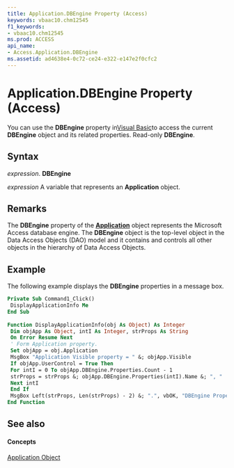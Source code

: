 ```yaml
---
title: Application.DBEngine Property (Access)
keywords: vbaac10.chm12545
f1_keywords:
- vbaac10.chm12545
ms.prod: ACCESS
api_name:
- Access.Application.DBEngine
ms.assetid: ad4638e4-0c72-ce24-e322-e147e2f0cfc2
---
```



# Application.DBEngine Property (Access)

You can use the  **DBEngine** property in[Visual Basic](set-properties-by-using-visual-basic.md)to access the current  **DBEngine** object and its related properties. Read-only **DBEngine**.


## Syntax

 _expression_. **DBEngine**

 _expression_ A variable that represents an **Application** object.


## Remarks

The  **DBEngine** property of the **[Application](application-object-access.md)** object represents the Microsoft Access database engine. The **DBEngine** object is the top-level object in the Data Access Objects (DAO) model and it contains and controls all other objects in the hierarchy of Data Access Objects.


## Example

The following example displays the  **DBEngine** properties in a message box.


```vb
Private Sub Command1_Click() 
 DisplayApplicationInfo Me 
End Sub 
 
Function DisplayApplicationInfo(obj As Object) As Integer 
 Dim objApp As Object, intI As Integer, strProps As String 
 On Error Resume Next 
 ' Form Application property. 
 Set objApp = obj.Application 
 MsgBox "Application Visible property = " &; objApp.Visible 
 If objApp.UserControl = True Then 
 For intI = 0 To objApp.DBEngine.Properties.Count - 1 
 strProps = strProps &; objApp.DBEngine.Properties(intI).Name &; ", " 
 Next intI 
 End If 
 MsgBox Left(strProps, Len(strProps) - 2) &; ".", vbOK, "DBEngine Properties" 
End Function
```


## See also


#### Concepts


[Application Object](application-object-access.md)

